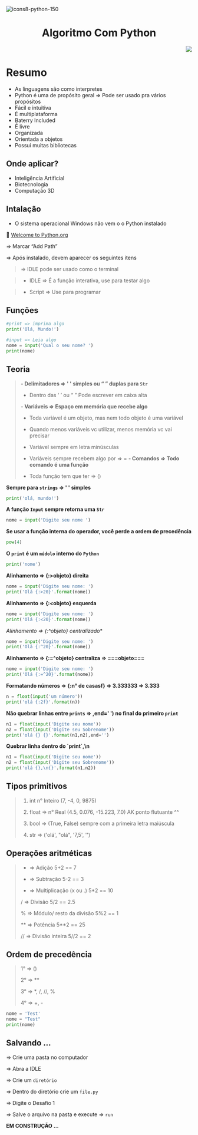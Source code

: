 ![icons8-python-150](https://github.com/KeilianeRocha/AlgoritmosComPython-/assets/109313933/d0bb8ba0-13e8-476e-8e0c-d9f29bedcdf4)

<h1 align="center"> Algoritmo Com Python </h1>
<p align="right">
<img loading="lazy" src="http://img.shields.io/static/v1?label=STATUS&message=EM%20DESENVOLVIMENTO"/>
</p>

 # Resumo

- As linguagens são como interpretes
- Python é uma de propósito geral ⇒ Pode ser usado pra vários propósitos
- Fácil e intuitiva
- É multiplataforma
- Baterry Included
- É livre
- Organizada
- Orientada a objetos
- Possui muitas bibliotecas

## Onde aplicar?

- Inteligência Artificial
- Biotecnologia
- Computação 3D

## Intalação

- O sistema operacional Windows não vem o o Python instalado
  
🔗 [Welcome to Python.org](https://www.python.org/)

⇒ Marcar “Add Path” 

⇒ Após instalado, devem aparecer os seguintes itens

>⇒ IDLE pode ser usado como o terminal

>- IDLE ⇒ É a função interativa, use para testar algo

>- Script ⇒ Use para programar

## Funções

```python
#print => imprima algo
print('Olá, Mundo!')

#input => Leia algo
nome = input('Qual o seu nome? ')
print(nome)
```

## Teoria

>**- Delimitadores ⇒ ' ' simples ou “ ” duplas para `Str`**
>   - Dentro das ‘ ’ ou “ ” Pode escrever em caixa alta
> 
>**- Variáveis ⇒ Espaço em memória que recebe algo**
> 
>    - Toda variável é um objeto, mas nem todo objeto é uma variável
>
>   - Quando menos variáveis vc utilizar, menos memória vc vai precisar
>    - Variável sempre em letra minúsculas
> 
>    - Variáveis sempre recebem algo por ⇒ =
>**- Comandos ⇒ Todo comando é uma função**
> 
>    - Toda função tem que ter ⇒ ()

**Sempre para `strings` => ' ' simples**
```python
print('olá, mundo!')
```
**A função `Input` sempre retorna uma `Str`**
```python
nome = input('Digite seu nome ')
```
**Se usar a função interna do operador, você perde a ordem de precedência**
```python
pow(4)
```
**O `print` é um `múdolo` interno do `Python`**
```python
print('nome')
```
**Alinhamento => {:>objeto} direita**
```python
nome = input('Digite seu nome: ')
print('Olá {:>20}'.format(nome))
```
**Alinhamento => {:<objeto} esquerda**
```python
nome = input('Digite seu nome: ')
print('Olá {:<20}'.format(nome))
```
*Alinhamento => {:^objeto} centralizado**
```python
nome = input('Digite seu nome: ')
print('Olá {:^20}'.format(nome))
```
**Alinhamento => {:=^objeto} centraliza => ===objeto===**
```python
nome = input('Digite seu nome: ')
print('Olá {:=^20}'.format(nome))
```
**Formatando números => {:n° de casasf} => 3.333333 => 3.333**
```python
n = float(input('um número'))
print('olá {:2f}'.format(n))
```
**Não quebrar linhas entre `prints` => ,end=' ') no final do primeiro `print`**
```python
n1 = float(input('Digite seu nome'))
n2 = float(input('Digite seu Sobrenome'))
print('olá {} {}'.format(n1,n2),end='')
```
**Quebrar linha dentro do ´print´,\n**
```python
n1 = float(input('Digite seu nome'))
n2 = float(input('Digite seu Sobrenome'))
print('olá {},\n{}'.format(n1,n2))
```
## Tipos primitivos

>1. int n° Inteiro (7, -4, 0, 9875)
>
>2. float => n° Real (4.5, 0.076, -15.223, 7.0) AK ponto flutuante ^^
>
>3. bool => (True, False) sempre com a primeira letra maiúscula
>
>4. str => ('olá', "olá", '7,5', '')
>

## Operações aritméticas

>+ => Adição
    5+2 == 7
>- => Subtração
    5-2 == 3
>* => Multiplicação (x ou .)
   5*2 == 10
>
>/ => Divisão
   5/2 == 2.5
>
>% => Módulo/ resto da divisão
   5%2 == 1
> 
>** => Potência
   5**2 == 25
> 
>// => Divisão inteira
   5//2 == 2

## Ordem de precedência

>1° => ()
> 
>2° => **
> 
>3° => *, /, //, %
> 
>4° => +, -

```python
nome = 'Test'
nome = "Test"
print(nome)
```


## Salvando ...

⇒ Crie uma pasta no computador

⇒ Abra a IDLE

=> Crie um `diretório`

=> Dentro do diretório crie um `file.py`

⇒ Digite o Desafio 1

⇒ Salve o arquivo na pasta e
 execute => `run`


**EM CONSTRUÇÃO ...**

 
